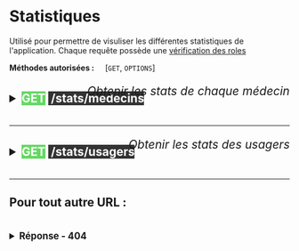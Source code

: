 # Statistiques

Utilisé pour permettre de visuliser les différentes statistiques de l'application.
Chaque requête possède une [vérification des roles](check.html#roles)

**Méthodes autorisées :** &nbsp;&nbsp;&nbsp; [`GET`, `OPTIONS`]


<details>
<summary style="font-size: 1.5em; font-weight: bold; transform: translateY(20px);">
<mark style="background-color: #65d863;"><span style="color:white">GET</span></mark>&nbsp;<mark style="background-color: #333333;">
<span style="color:white">/stats/medecins</span></mark><div style="text-align: right; transform: translateY(-38px); font-style: italic; font-weight: normal"> Obtenir les stats de chaque médecin</div>
</summary>

Pour chaque médecin, spécifie le nombre d'heure de consultation totales effectuées.

### - Vérifications

- [Argument nécessaire](check.html#argument)
- [Type d'argument string](check.html#type-argument-string)

### - Authentification 

> Nécessite le role de : &nbsp;<mark style="background-color:#FF5733; color:white;">administrateur</mark> , &nbsp;<mark style="background-color:#3498DB; color:white;">secrétaire</mark> , &nbsp;<mark style="background-color:#27AE60; color:white;">mecedin</mark> , &nbsp;<mark style="background-color:#F1C40F; color:white;">usager</mark> , &nbsp;<mark style="background-color:#757575; color:white;">invite</mark>

### - Requête

**Méthode :** &nbsp;&nbsp;
<mark style="background-color: #65d863;"><span style="color:white">GET</span></mark> 

**URL :** &nbsp;&nbsp;
`/stats/medecins`

**Header :**

```yaml
Authorization : Bearer eyJhbGc...
```

<details>
<summary style="font-size: 1.2em; font-weight: bold; transform: translateY(20px);">
Réponse - 200
</summary>
<br>

**Header :**

```yaml
Content-Type : application/json
```

**Body :**

```json
{
    "status": "success",
    "status_code": 200,
    "status_message": "[R200 REST API] : Statistiques des médecins récupérées",
    "data": [
        {
            "id_medecin": 1,
            "civilite": "M.",
            "nom": "Dupont",
            "prenom": "Xavier",
            "heures_consultees": "1h15"
        },
        {
            "id_medecin": 2,
            "civilite": "Mme.",
            "nom": "Darc",
            "prenom": "Jeanne",
            "heures_consultees": "2h30"
        },
        ...
    ]
}
```
</details>
<br>

<details>
<summary style="font-size: 1.2em; font-weight: bold; transform: translateY(20px);">
Réponse - 404
</summary>
<br>

**Header :**

```yaml
Content-Type : application/json
```

**Body :**

```json
{
    "status": "error",
    "status_code": 404,
    "status_message": "[R404 REST API] : Aucun médecin trouvé"
}
```
</details>

<br>

</details>

<br>

---


<details>
<summary style="font-size: 1.5em; font-weight: bold; transform: translateY(20px);">
<mark style="background-color: #65d863;"><span style="color:white">GET</span></mark>&nbsp;<mark style="background-color: #333333;">
<span style="color:white">/stats/usagers</span></mark><div style="text-align: right; transform: translateY(-38px); font-style: italic; font-weight: normal"> Obtenir les stats des usagers</div>
</summary>

Permet de savoir en le nombre d'homme et de femme de différentes tranches d'âge.

### - Vérifications

- [Argument nécessaire](check.html#argument)
- [Type d'argument string](check.html#type-argument-string)

### - Authentification 

> Nécessite le role de : &nbsp;<mark style="background-color:#FF5733; color:white;">administrateur</mark> , &nbsp;<mark style="background-color:#3498DB; color:white;">secrétaire</mark> , &nbsp;<mark style="background-color:#27AE60; color:white;">mecedin</mark> , &nbsp;<mark style="background-color:#F1C40F; color:white;">usager</mark> , &nbsp;<mark style="background-color:#757575; color:white;">invite</mark>

### - Requête

**Méthode :** &nbsp;&nbsp;
<mark style="background-color: #65d863;"><span style="color:white">GET</span></mark> 

**URL :** &nbsp;&nbsp;
`/stats/usagers`

**Header :**

```yaml
Authorization : Bearer eyJhbGc...
```

<details>
<summary style="font-size: 1.2em; font-weight: bold; transform: translateY(20px);">
Réponse - 200
</summary>
<br>

**Header :**

```yaml
Content-Type : application/json
```

**Body :**

```json
{
    "status": "success",
    "status_code": 200,
    "status_message": "[R200 REST API] : Statistiques des usagers récupérées",
    "data": {
        "moins25": {
            "homme": 2,
            "femme": 1
        },
        "entre25et50": {
            "homme": 3,
            "femme": 2
        },
        "plus50": {
            "homme": 0,
            "femme": 2
        }
    }
}
```
</details>
<br>

<details>
<summary style="font-size: 1.2em; font-weight: bold; transform: translateY(20px);">
Réponse - 404
</summary>
<br>

**Header :**

```yaml
Content-Type : application/json
```

**Body :**

```json
{
    "status": "error",
    "status_code": 404,
    "status_message": "[R404 REST API] : Aucun usager trouvé"
}
```
</details>

<br>

</details>

<br>

---

## Pour tout autre URL :

<details>
<summary style="font-size: 1.2em; font-weight: bold; transform: translateY(20px);">
Réponse - 404
</summary>
<br>

**Header :**

```yaml
Content-Type : application/json
```

**Body :**

```json
{
    "status": "error",
    "status_code": 404,
    "status_message": "[R404 REST API] : Aucune statistique ne correspond à cette requete"
}
```
</details>